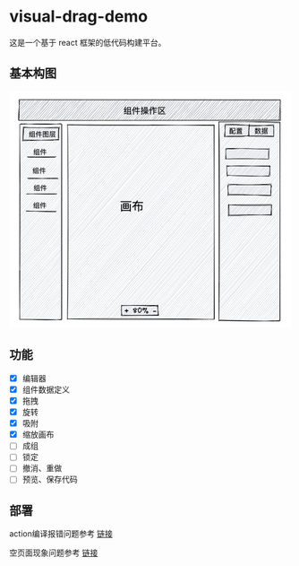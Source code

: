 # visual-drag-demo

这是一个基于 react 框架的低代码构建平台。

## 基本构图

![布局图](./layout.png)

## 功能

- [x] 编辑器
- [x] 组件数据定义
- [x] 拖拽
- [x] 旋转
- [x] 吸附
- [x] 缩放画布
- [ ] 成组
- [ ] 锁定
- [ ] 撤消、重做
- [ ] 预览、保存代码

## 部署

action编译报错问题参考 [链接](https://dev.to/kapi1/solved-treating-warnings-as-errors-because-of-process-env-ci-true-bk5)

空页面现象问题参考 [链接](https://blog.zhangbing.site/2021/04/16/deploying-a-react-app-using-github-pages-and-github-actions/)
